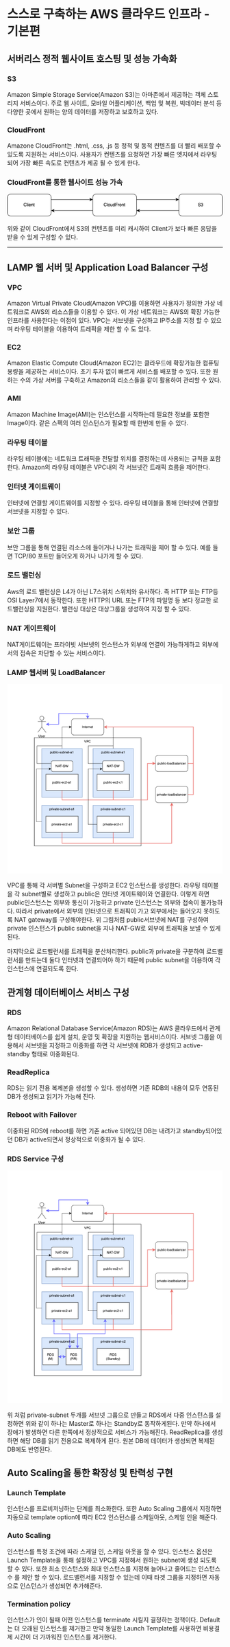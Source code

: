 # 스스로 구축하는 AWS 클라우드 인프라 - 기본편

## 서버리스 정적 웹사이트 호스팅 및 성능 가속화

### S3

Amazon Simple Storage Service(Amazon S3)는 아마존에서 제공하는 객체 스토리지 서비스이다. 주로 웹 사이트, 모바일 어플리케이션, 백업 및 복원, 빅데이터 분석 등 다양한 곳에서 원하는 양의 데이터를 저장하고 보호하고 있다.

### CloudFront

Amazone CloudFront는 .html, .css, .js 등 정적 및 동적 컨텐츠를 더 빨리 배포할 수 있도록 지원하는 서비스이다. 사용자가 컨텐츠를 요청하면 가장 빠른 엣지에서 라우팅 되어 가장 빠른 속도로 컨텐츠가 제공 될 수 있게 한다.

### CloudFront를 통한 웹사이트 성능 가속

![image1.png](./image1.png)

위와 같이 CloudFront에서 S3의 컨텐츠를 미리 캐시하여 Client가 보다 빠른 응답을 받을 수 있게 구성할 수 있다.

---

## LAMP 웹 서버 및 Application Load Balancer 구성

### VPC

Amazon Virtual Private Cloud(Amazon VPC)를 이용하면 사용자가 정의한 가상 네트워크로 AWS의 리소스들을 이용할 수 있다. 이 가상 네트워크는 AWS의 확장 가능한 인프라를 사용한다는 이점이 있다. VPC는 서브넷을 구성하고 IP주소를 지정 할 수 있으며 라우팅 테이블을 이용하여 트레픽을 제한 할 수 도 있다.

### EC2

Amazon Elastic Compute Cloud(Amazon EC2)는 클라우드에 확장가능한 컴퓨팅 용량을 제공하는 서비스이다. 초기 투자 없이 빠르게 서비스를 배포할 수 있다. 또한 원하는 수의 가상 서버를 구축하고 Amazon의 리소스들을 같이 활용하여 관리할 수 있다.

### AMI

Amazon Machine Image(AMI)는 인스턴스를 시작하는데 필요한 정보를 포함한 Image이다. 같은 스펙의 여러 인스턴스가 필요할 때 한번에 만들 수 있다.

### 라우팅 테이블

라우팅 테이블에는 네트워크 트래픽을 전달할 위치를 결정하는데 사용되는 규칙을 포함한다. Amazon의 라우팅 테이블은 VPC내의 각 서브넷간 트래픽 흐름을 제어한다. 

### 인터넷 게이트웨이

인터넷에 연결할 게이트웨이를 지정할 수 있다. 라우팅 테이블을 통해 인터넷에 연결할 서브넷을 지정할 수 있다.

### 보안 그룹

보안 그룹을 통해 연결된 리소스에 들어거나 나가는 트래픽을 제어 할 수 있다. 예를 들면 TCP/80 포트만 들어오게 하거나 나가게 할 수 있다.

### 로드 밸런싱

Aws의 로드 밸런싱은 L4가 아닌 L7스위치 스위치와 유사하다. 즉 HTTP 또는 FTP등  OSI Layer7에서 동작한다. 또한 HTTP의 URL 또는 FTP의 파일명 등 보다 정교한 로드밸런싱을 지원한다. 밸런싱 대상은 대상그룹을 생성하여 지정 할 수 있다.

### NAT 게이트웨이

NAT게이트웨이는 프라이빗 서브넷의 인스턴스가 외부에 연결이 가능하게하고 외부에서의 접속은 차단할 수 있는 서비스이다. 

### LAMP 웹서버 및 LoadBalancer

![image2.png](./image2.png)

VPC를 통해 각 서버별 Subnet을 구성하고 EC2 인스턴스를 생성한다. 라우팅 테이블을 각 subnet별로 생성하고 public은 인터넷 게이트웨이와 연결한다. 이렇게 하면 public인스턴스는 외부와 통신이 가능하고 private 인스턴스는 외부와 접속이 불가능하다. 따라서 private에서 외부의 인터넷으로 트래픽이 가고 외부에서는 들어오지 못하도록 NAT gateway를 구성해야한다. 위 그림처럼 public서브넷에 NAT를 구성하여 private 인스턴스가 public subnet을 지나 NAT-GW로 외부에 트래픽을 보낼 수 있게된다.

마지막으로 로드벨런서를 트레픽을 분산처리한다. public과 private을 구분하여 로드밸런서를 만드는데 둘다 인터넷과 연결되어야 하기 때문에 public subnet을 이용하여 각 인스턴스에 연결되도록 한다. 

## 관계형 데이터베이스 서비스 구성

### RDS

Amazon Relational Database Service(Amazon RDS)는 AWS 클라우드에서 관계형 데이터베이스를 쉽게 설치, 운영 및 확장을 지원하는 웹서비스이다. 서브넷 그룹을 이용해서 서브넷을 지정하고 이중화를 하면 각 서브넷에 RDB가 생성되고 active-standby 형태로 이중화된다.

### ReadReplica

RDS는 읽기 전용 복제본을 생성할 수 있다. 생성하면 기존 RDB의 내용이 모두 연동된 DB가 생성되고 읽기가 가능해 진다.

### Reboot with Failover

이중화된 RDS에 reboot를 하면 기존 active 되어있던 DB는 내려가고 standby되어있던 DB가 active되면서 정상적으로 이중화가 될 수 있다.

### RDS Service 구성

![image3.png](./image3.png)

위 처럼 private-subnet 두개를 서브넷 그룹으로 만들고 RDS에서 다중 인스턴스를 설정하면 위와 같이 하나는 Master로 하나는 Standby로 동작하게된다. 만약 하나에서 장애가 발생하면 다른 한쪽에서 정상적으로 서비스가 가능해진다. ReadReplica를 생성하면 해당 DB를 읽기 전용으로 복제하게 된다. 원본 DB에 데이터가 생성되면 복제된 DB에도 반영된다.











## Auto Scaling을 통한 확장성 및 탄력성 구현



### Launch Template

인스턴스를 프로비저닝하는 단계를 최소화한다. 또한 Auto Scaling 그룹에서 지정하면 자동으로 template option에 따라 EC2 인스턴스를 스케일아웃, 스케일 인을 해준다. 



### Auto Scaling

인스턴스를 특정 조건에 따라 스케일 인, 스케일 아웃을 할 수 있다. 인스턴스 옵션은 Launch Template을 통해 설정하고 VPC를 지정해서 원하는 subnet에 생성 되도록 할 수 있다. 또한 최소 인스턴스와 최대 인스턴스를 지정해 늘어나고 줄어드는 인스턴스 수 를 제안 할 수 있다. 로드밸런서를 지정할 수 있는데 이때 타겟 그룹을 지정하면 자동으로 인스턴스가 생성되면 추가해준다.



### Termination policy

인스턴스가 인이 될때 어떤 인스턴스를 terminate 시킬지 결정하는 정책이다. Default는 더 오래된 인스턴스를 제거한고 만약 동일한 Launch Template를 사용하면 비용결제 시간이 더 가까워진 인스턴스를 제거한다.
